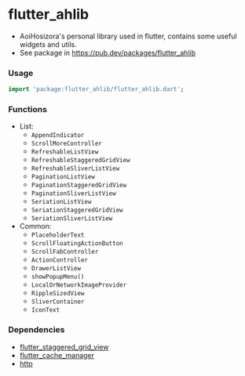 # flutter_ahlib

+ AoiHosizora's personal library used in flutter, contains some useful widgets and utils.
+ See package in https://pub.dev/packages/flutter_ahlib

### Usage

```dart
import 'package:flutter_ahlib/flutter_ahlib.dart';
```

### Functions

+ List:
    + `AppendIndicator`
    + `ScrollMoreController`
    + `RefreshableListView`
    + `RefreshableStaggeredGridView`
    + `RefreshableSliverListView`
    + `PaginationListView`
    + `PaginationStaggeredGridView`
    + `PaginationSliverListView`
    + `SeriationListView`
    + `SeriationStaggeredGridView`
    + `SeriationSliverListView`
+ Common:
    + `PlaceholderText`
    + `ScrollFloatingActionButton`
    + `ScrollFabController`
    + `ActionController`
    + `DrawerListView`
    + `showPopupMenu()`
    + `LocalOrNetworkImageProvider`
    + `RippleSizedView`
    + `SliverContainer`
    + `IconText`

### Dependencies

+ [flutter_staggered_grid_view](https://pub.dev/packages/flutter_staggered_grid_view)
+ [flutter_cache_manager](https://pub.dev/packages/flutter_cache_manager)
+ [http](https://pub.dev/packages/http)
